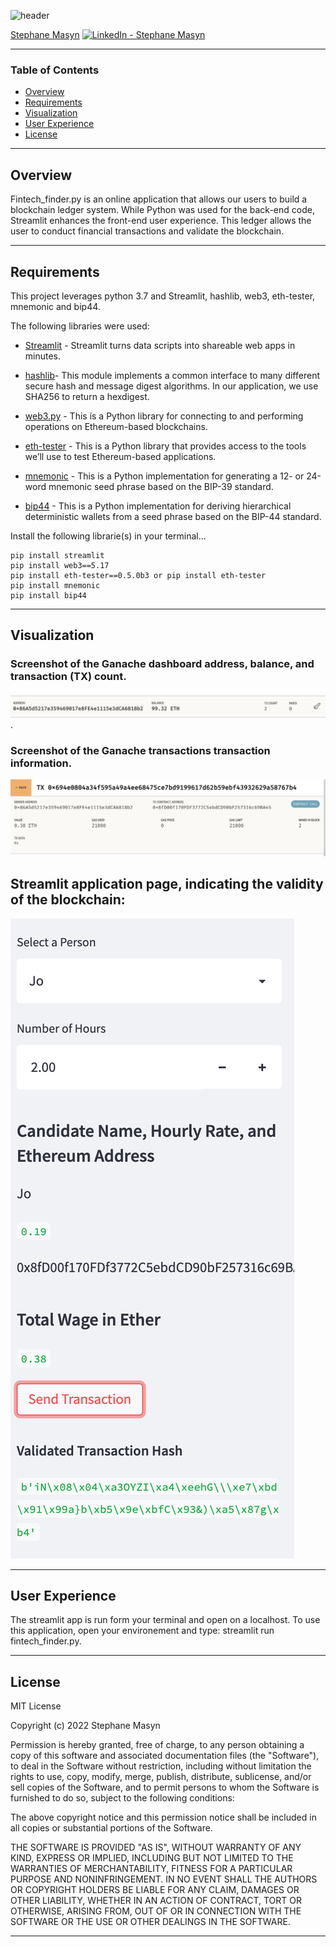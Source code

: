 ![header](https://capsule-render.vercel.app/api?type=waving&color=gradient&width=1000&height=200&section=header&text=Blockchain%20Wallet%20&fontSize=30&fontColor=black)

<!-- header is made with: https://github.com/kyechan99/capsule-render -->

[Stephane Masyn](https://www.linkedin.com/in/stephane-masyn-35b16817a/) [<img src="https://cdn2.auth0.com/docs/media/connections/linkedin.png" alt="LinkedIn -  Stephane Masyn" width=15/>](https://www.linkedin.com/in/stephane-masyn-35b16817a/)
                                 

---

### Table of Contents

* [Overview](#overview)
* [Requirements](#requirements)
* [Visualization](#visualization)
* [User Experience](#user-experience)
* [License](#license)  

---

## Overview

Fintech_finder.py is an online application that allows our users to build a blockchain ledger system. While Python was used for the back-end code, Streamlit enhances the front-end user experience. This ledger allows the user to conduct financial transactions and validate the blockchain. 

---

## Requirements


This project leverages python 3.7 and Streamlit, hashlib, web3, eth-tester, mnemonic and bip44.


The following libraries were used:

* [Streamlit](https://streamlit.io/) - Streamlit turns data scripts into shareable web apps in minutes.

* [hashlib](https://docs.python.org/3/library/hashlib.html)- This module implements a common interface to many different secure hash and message digest algorithms. In our application, we use SHA256 to return a hexdigest.

* [web3.py](https://web3py.readthedocs.io/en/stable/overview.html) - This is a Python library for connecting to and performing operations on Ethereum-based blockchains.

* [eth-tester](https://pypi.org/project/eth-tester/) - This is a Python library that provides access to the tools we’ll use to test Ethereum-based applications.

* [mnemonic](https://pypi.org/project/mnemonic/) - This is a Python implementation for generating a 12- or 24-word mnemonic seed phrase based on the BIP-39 standard.

* [bip44](https://pypi.org/project/bip44/) - This is a Python implementation for deriving hierarchical deterministic wallets from a seed phrase based on the BIP-44 standard.

Install the following librarie(s) in your terminal...

    pip install streamlit        
    pip install web3==5.17
    pip install eth-tester==0.5.0b3 or pip install eth-tester
    pip install mnemonic
    pip install bip44
  
---

## Visualization
 
### Screenshot of the Ganache dashboard address, balance, and transaction (TX) count.
![address info](Images/Ganache_balance.png)
.  

### Screenshot of the Ganache transactions transaction information.
![transaction](images/Ganache_transaction.png)
 

## Streamlit application page, indicating the validity of the blockchain:
![streamlit](images/Streamlit_validation.png)

---

## User Experience

The streamlit app is run form your terminal and open on a localhost. To use this application, open your environement and type: streamlit run fintech_finder.py.


---

## License

MIT License

Copyright (c) 2022 Stephane Masyn

Permission is hereby granted, free of charge, to any person obtaining a copy
of this software and associated documentation files (the "Software"), to deal
in the Software without restriction, including without limitation the rights
to use, copy, modify, merge, publish, distribute, sublicense, and/or sell
copies of the Software, and to permit persons to whom the Software is
furnished to do so, subject to the following conditions:

The above copyright notice and this permission notice shall be included in all
copies or substantial portions of the Software.

THE SOFTWARE IS PROVIDED "AS IS", WITHOUT WARRANTY OF ANY KIND, EXPRESS OR
IMPLIED, INCLUDING BUT NOT LIMITED TO THE WARRANTIES OF MERCHANTABILITY,
FITNESS FOR A PARTICULAR PURPOSE AND NONINFRINGEMENT. IN NO EVENT SHALL THE
AUTHORS OR COPYRIGHT HOLDERS BE LIABLE FOR ANY CLAIM, DAMAGES OR OTHER
LIABILITY, WHETHER IN AN ACTION OF CONTRACT, TORT OR OTHERWISE, ARISING FROM,
OUT OF OR IN CONNECTION WITH THE SOFTWARE OR THE USE OR OTHER DEALINGS IN THE
SOFTWARE.

---
